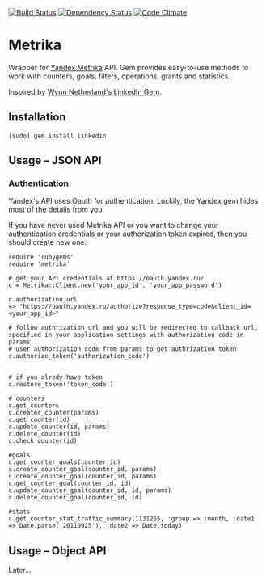 [![Build Status](https://secure.travis-ci.org/igor-alexandrov/metrika.png)](http://travis-ci.org/igor-alexandrov/metrika)
[![Dependency Status](https://gemnasium.com/igor-alexandrov/metrika.png)](http://gemnasium.com/igor-alexandrov/metrika)
[![Code Climate](https://codeclimate.com/badge.png)](https://codeclimate.com/github/igor-alexandrov/metrika)

# Metrika

Wrapper for [Yandex.Metrika](http://metrika.yandex.ru/) API. Gem provides easy-to-use methods to work with counters, goals, filters, operations, grants and statistics.

Inspired by [Wynn Netherland's LinkedIn Gem](https://github.com/pengwynn/linkedin).


## Installation

    [sudo] gem install linkedin

## Usage – JSON API

### Authentication

Yandex's API uses Oauth for authentication. Luckily, the Yandex gem hides most of the details from you.

If you have never used Metrika API or you want to change your authentication credentials or your authorization token expired, then you should create new one:
    
    require 'rubygems'
    require 'metrika'

    # get your API credentials at https://oauth.yandex.ru/
    c = Metrika::Client.new('your_app_id', 'your_app_password')

    c.authorization_url
    => "https://oauth.yandex.ru/authorize?response_type=code&client_id=<your_app_id>"

    # follow authrization url and you will be redirected to callback url, specified in your application settings with authorization code in params
    # user authorization code from params to get authrization token
    c.authorize_token('authorization_code')


    # if you alredy have token
    c.restore_token('token_code')

    # counters
    c.get_counters
    c.creater_counter(params)
    c.get_counter(id)
    c.update_counter(id, params)
    c.delete_counter(id)
    c.check_counter(id)

    #goals
    c.get_counter_goals(counter_id)
    c.create_counter_goal(counter_id, params)
    c.create_counter_goal(counter_id, params)
    c.get_counter_goal(counter_id, id)
    c.update_counter_goal(counter_id, id, params)
    c.delete_counter_goal(counter_id, id)

    #stats
    c.get_counter_stat_traffic_summary(1131265, :group => :month, :date1 => Date.parse('20110925'), :date2 => Date.today)

## Usage – Object API    

Later…